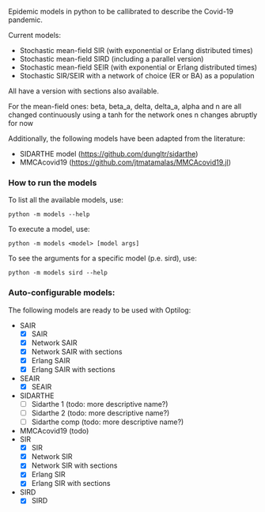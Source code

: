 Epidemic models in python to be callibrated to describe the Covid-19 pandemic.

Current models:

- Stochastic mean-field SIR (with exponential or Erlang distributed times)
- Stochastic mean-field SIRD (including a parallel version)
- Stochastic mean-field SEIR (with exponential or Erlang distributed times)
- Stochastic SIR/SEIR with a network of choice (ER or BA) as a population

All have a version with sections also available.

For the mean-field ones: beta, beta_a, delta, delta_a, alpha and n are all
changed continuously using a tanh for the network ones n changes abruptly for
now

Additionally, the following models have been adapted from the literature:

- SIDARTHE model (https://github.com/dungltr/sidarthe)
- MMCAcovid19 (https://github.com/jtmatamalas/MMCAcovid19.jl)

### How to run the models

To list all the available models, use:

```shell script
python -m models --help
```

To execute a model, use:

```shell script
python -m models <model> [model args]
```

To see the arguments for a specific model (p.e. sird), use:

```shell script
python -m models sird --help
```

### Auto-configurable models:

The following models are ready to be used with Optilog:

- SAIR
  - [x] SAIR
  - [x] Network SAIR
  - [x] Network SAIR with sections
  - [x] Erlang SAIR
  - [x] Erlang SAIR with sections
- SEAIR
  - [x] SEAIR
- SIDARTHE
  - [ ] Sidarthe 1 (todo: more descriptive name?)
  - [ ] Sidarthe 2 (todo: more descriptive name?)
  - [ ] Sidarthe comp (todo: more descriptive name?)
- MMCAcovid19 (todo)
- SIR
  - [x] SIR
  - [x] Network SIR
  - [x] Network SIR with sections
  - [x] Erlang SIR
  - [x] Erlang SIR with sections
- SIRD
  - [x] SIRD
